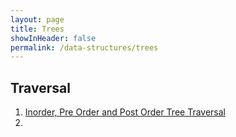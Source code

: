 ```yaml
---
layout: page
title: Trees
showInHeader: false
permalink: /data-structures/trees
---
```


## Traversal
1. [Inorder, Pre Order and Post Order Tree Traversal](/data-structure/trees/tree-traversal-inorder-preorder-post-order)
2.